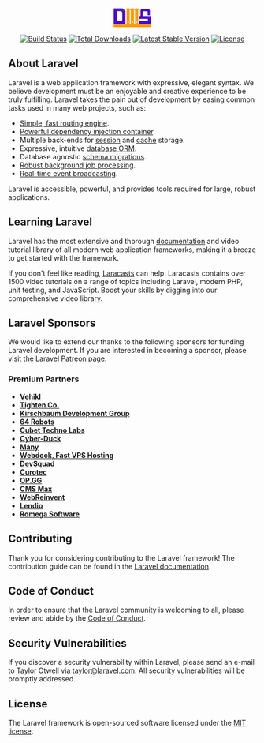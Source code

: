 <p align="center"><a href="https://laravel.com" target="_blank">
<svg xmlns="http://www.w3.org/2000/svg" fill="#A855F7" width="80" height="40" viewBox="0 0 21.166666 10.583334" {{ $attributes }}  >
    <path
       style="fill:#d68100;fill-opacity:1;stroke:none;stroke-width:0.206668px;stroke-linecap:butt;stroke-linejoin:miter;stroke-opacity:1"
       d="m 14.421,5.8682023 v 1.2743832 l 0.145127,5.88e-4 -0.0027,-1.2752865 z"
       id="path3893"
       sodipodi:nodetypes="ccccc" />
    <path
       id="path1511"
       style="fill:#d68100;fill-opacity:1;stroke:none;stroke-width:0.999999px;stroke-linecap:butt;stroke-linejoin:miter;stroke-opacity:1"
       d="M 34.574219,0.88867188 V 2.8066406 l 3.167969,3.1484375 V 4.0390625 Z m 8.65039,0 V 2.8066406 l 3.166016,3.1484375 0.002,-1.9160156 z m 8.650391,0 V 2.8066406 l 2.629568,2.6169815 V 16.609375 h 0.538401 V 4.0390625 Z"
       transform="scale(0.26458333)"
       sodipodi:nodetypes="ccccccccccccccccc" />
    <path
       id="rect1463"
       style="fill:#ff9900;fill-opacity:1;stroke:none;stroke-width:2.36323;stroke-linecap:round;stroke-linejoin:round"
       d="M 28.125 0.88867188 L 28.125 32.658203 L 2.125 32.658203 L 2.125 39.111328 L 77.875 39.111328 L 77.875 32.658203 L 51.875 32.658203 L 51.875 0.88867188 L 45.423828 0.88867188 L 45.423828 32.658203 L 43.224609 32.658203 L 43.224609 0.88867188 L 36.773438 0.88867188 L 36.773438 32.658203 L 34.576172 32.658203 L 34.576172 0.88867188 L 28.125 0.88867188 z M 31.294922 27.65625 A 1.4556519 1.4556519 0 0 1 31.296875 27.65625 A 1.4556519 1.4556519 0 0 1 31.349609 27.65625 A 1.4556519 1.4556519 0 0 1 32.806641 29.111328 A 1.4556519 1.4556519 0 0 1 31.349609 30.566406 A 1.4556519 1.4556519 0 0 1 29.894531 29.111328 A 1.4556519 1.4556519 0 0 1 31.294922 27.65625 z M 39.945312 27.65625 A 1.4556519 1.4556519 0 0 1 40 27.65625 A 1.4556519 1.4556519 0 0 1 41.455078 29.111328 A 1.4556519 1.4556519 0 0 1 40 30.566406 A 1.4556519 1.4556519 0 0 1 38.544922 29.111328 A 1.4556519 1.4556519 0 0 1 39.945312 27.65625 z M 48.59375 27.65625 A 1.4556519 1.4556519 0 0 1 48.595703 27.65625 A 1.4556519 1.4556519 0 0 1 48.648438 27.65625 A 1.4556519 1.4556519 0 0 1 50.105469 29.111328 A 1.4556519 1.4556519 0 0 1 48.648438 30.566406 A 1.4556519 1.4556519 0 0 1 47.193359 29.111328 A 1.4556519 1.4556519 0 0 1 48.59375 27.65625 z "
       transform="scale(0.26458333)" />
    <path
       id="rect1426"
       style="fill:#490ad1;fill-opacity:1;stroke-width:1.00001;stroke-linecap:round;stroke-linejoin:round"
       d="M 2.125,0.88867188 V 32.673828 h 23.75 V 6.7421875 L 20.019531,0.88867188 Z M 59.480469,2.3789881 c -1.686036,0 -3.042969,1.3569343 -3.042969,3.0429687 v 4.9393712 3.042969 3.042969 h 3.042969 1.40039 v -0.888672 -1.71875 -0.06836 -1.787109 -2.8140514 c 0,-1.7647819 1.040085,-2.5412336 2.384654,-2.5414287 l 5.465197,-7.931e-4 c 1.543442,-2.24e-4 2.386478,0.7345298 2.386478,2.5422218 v 2.8140514 1.787109 0.06836 1.044922 H 75.5625 V 13.404297 10.361328 5.4219568 c 0,-1.6860344 -1.356937,-3.0429687 -3.042969,-3.0429687 z m -50.9042971,4.20109 h 3.7792971 2.091797 1.197265 c 2.093859,0 3.779297,1.6854386 3.779297,3.7792969 v 12.84375 c 0,2.093858 -1.685438,3.779297 -3.779297,3.779297 H 14.447266 12.355469 8.5761719 V 23.203125 10.359375 Z M 54.125,16.611328 v 5.703125 h 17.310547 v 4.650391 H 54.125 v 5.708984 h 23.75 v -16.0625 z"
       transform="scale(0.26458333)"
       sodipodi:nodetypes="ccccccsscccccccccsssscccccccssscccssssccccccccccccccc" />
    <path
       style="fill:#4d4d4d;stroke:none;stroke-width:0.264583px;stroke-linecap:butt;stroke-linejoin:miter;stroke-opacity:1"
       d="m 5.2967688,0.23526297 0.182191,1.53045453 c 0.6105369,-0.092443 0.9971803,-0.042409 1.3670685,0.018288 z"
       id="path1459"
       sodipodi:nodetypes="cccc" />
  
</svg>
</a>
</p>

<p align="center">
<a href="https://travis-ci.org/laravel/framework"><img src="https://travis-ci.org/laravel/framework.svg" alt="Build Status"></a>
<a href="https://packagist.org/packages/laravel/framework"><img src="https://img.shields.io/packagist/dt/laravel/framework" alt="Total Downloads"></a>
<a href="https://packagist.org/packages/laravel/framework"><img src="https://img.shields.io/packagist/v/laravel/framework" alt="Latest Stable Version"></a>
<a href="https://packagist.org/packages/laravel/framework"><img src="https://img.shields.io/packagist/l/laravel/framework" alt="License"></a>
</p>

## About Laravel

Laravel is a web application framework with expressive, elegant syntax. We believe development must be an enjoyable and creative experience to be truly fulfilling. Laravel takes the pain out of development by easing common tasks used in many web projects, such as:

- [Simple, fast routing engine](https://laravel.com/docs/routing).
- [Powerful dependency injection container](https://laravel.com/docs/container).
- Multiple back-ends for [session](https://laravel.com/docs/session) and [cache](https://laravel.com/docs/cache) storage.
- Expressive, intuitive [database ORM](https://laravel.com/docs/eloquent).
- Database agnostic [schema migrations](https://laravel.com/docs/migrations).
- [Robust background job processing](https://laravel.com/docs/queues).
- [Real-time event broadcasting](https://laravel.com/docs/broadcasting).

Laravel is accessible, powerful, and provides tools required for large, robust applications.

## Learning Laravel

Laravel has the most extensive and thorough [documentation](https://laravel.com/docs) and video tutorial library of all modern web application frameworks, making it a breeze to get started with the framework.

If you don't feel like reading, [Laracasts](https://laracasts.com) can help. Laracasts contains over 1500 video tutorials on a range of topics including Laravel, modern PHP, unit testing, and JavaScript. Boost your skills by digging into our comprehensive video library.

## Laravel Sponsors

We would like to extend our thanks to the following sponsors for funding Laravel development. If you are interested in becoming a sponsor, please visit the Laravel [Patreon page](https://patreon.com/taylorotwell).

### Premium Partners

- **[Vehikl](https://vehikl.com/)**
- **[Tighten Co.](https://tighten.co)**
- **[Kirschbaum Development Group](https://kirschbaumdevelopment.com)**
- **[64 Robots](https://64robots.com)**
- **[Cubet Techno Labs](https://cubettech.com)**
- **[Cyber-Duck](https://cyber-duck.co.uk)**
- **[Many](https://www.many.co.uk)**
- **[Webdock, Fast VPS Hosting](https://www.webdock.io/en)**
- **[DevSquad](https://devsquad.com)**
- **[Curotec](https://www.curotec.com/services/technologies/laravel/)**
- **[OP.GG](https://op.gg)**
- **[CMS Max](https://www.cmsmax.com/)**
- **[WebReinvent](https://webreinvent.com/?utm_source=laravel&utm_medium=github&utm_campaign=patreon-sponsors)**
- **[Lendio](https://lendio.com)**
- **[Romega Software](https://romegasoftware.com)**

## Contributing

Thank you for considering contributing to the Laravel framework! The contribution guide can be found in the [Laravel documentation](https://laravel.com/docs/contributions).

## Code of Conduct

In order to ensure that the Laravel community is welcoming to all, please review and abide by the [Code of Conduct](https://laravel.com/docs/contributions#code-of-conduct).

## Security Vulnerabilities

If you discover a security vulnerability within Laravel, please send an e-mail to Taylor Otwell via [taylor@laravel.com](mailto:taylor@laravel.com). All security vulnerabilities will be promptly addressed.

## License

The Laravel framework is open-sourced software licensed under the [MIT license](https://opensource.org/licenses/MIT).
